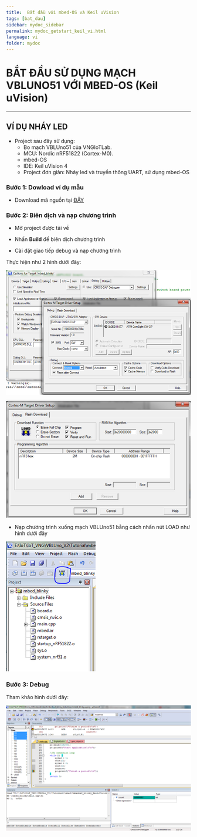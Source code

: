 ```yaml
---
title:  Bắt đầu với mbed-OS và Keil uVision
tags: [bat_dau]
sidebar: mydoc_sidebar
permalink: mydoc_getstart_keil_vi.html
language: vi
folder: mydoc
---
```


# BẮT ĐẦU SỬ DỤNG MẠCH VBLUNO51 VỚI MBED-OS (Keil uVision)


***
## VÍ DỤ NHÁY LED 

* Project sau đây sử dụng:
	+ Bo mạch  VBLUno51 của VNGIoTLab.
	+ MCU: Nordic nRF51822 (Cortex-M0).
	+ mbed-OS
	+ IDE: Keil uVision 4
	+ Project đơn giản: Nháy led và truyền thông UART, sử dụng mbed-OS

### Bước 1: Dowload ví dụ mẫu 

+ Download mã nguồn tại [ĐÂY](https://goo.gl/UMnGpg) 
	
### Bước 2: Biên dịch và nạp chương trình 

* Mở project được tải về 

* Nhấn **Build** để biên dịch chương trình

* Cài đặt giao tiếp debug và nạp chương trình

Thực hiện như 2 hình dưới đây:

![](images/mbed/getstart/keil/1.png)

![](images/mbed/getstart/keil/2.png)

* Nạp chương trình xuống mạch VBLUno51 bằng cách nhấn nút LOAD như hình dưới đây

![](images/mbed/getstart/keil/3.png)

### Bước 3: Debug

Tham khảo hình dưới dây:

![](images/mbed/getstart/keil/4.png)